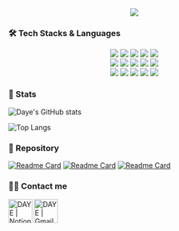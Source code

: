 <div align= "center">
    <img src="https://capsule-render.vercel.app/api?type=transparent&color=0:00e0bb,100:00c26e&height=180&text=Hello%20World🤚%20I'm%20Daye!!&animation=&fontColor=40a080&fontSize=60" />
</div>

### 🛠️ Tech Stacks & Languages
<div style="margin: 0 auto; text-align: center;"> <img src="https://img.shields.io/badge/Bootstrap-7952B3?style=flat-square&logo=Bootstrap&logoColor=white">
  <img src="https://img.shields.io/badge/CSS3-1572B6?style=flat-square&logo=CSS3&logoColor=white">
  <img src="https://img.shields.io/badge/Figma-F24E1E?style=flat-square&logo=Figma&logoColor=white">
  <img src="https://img.shields.io/badge/Github-181717?style=flat-square&logo=Github&logoColor=white">
  <img src="https://img.shields.io/badge/HTML5-E34F26?style=flat-square&logo=HTML5&logoColor=white">
  <br/><img src="https://img.shields.io/badge/Typescript-3178C6?style=flat-square&logo=Typescript&logoColor=white">
  <img src="https://img.shields.io/badge/Javascript-F7DF1E?style=flat-square&logo=Javascript&logoColor=white">
  <img src="https://img.shields.io/badge/Next.js-000000?style=flat-square&logo=Next.js&logoColor=white">
  <img src="https://img.shields.io/badge/React-61DAFB?style=flat-square&logo=React&logoColor=white">
  <img src="https://img.shields.io/badge/Node.js-339933?style=flat-square&logo=Node.js&logoColor=white">
  <br/><img src="https://img.shields.io/badge/Vercel-000000?style=flat-square&logo=Vercel&logoColor=white">
  <img src="https://img.shields.io/badge/MariaDB-003545?style=flat-square&logo=MariaDB&logoColor=white">
  <img src="https://img.shields.io/badge/Oracle-F80000?style=flat-square&logo=Oracle&logoColor=white">
  <img src="https://img.shields.io/badge/MySQL-4479A1?style=flat-square&logo=MySQL&logoColor=white">
  <img src="https://img.shields.io/badge/Linux-FCC624?style=flat-square&logo=Linux&logoColor=white">
</div>

### 🤔 Stats

![Daye's GitHub stats](https://github-readme-stats.vercel.app/api?username=EstherC1150&show_icons=true&theme=aura)

![Top Langs](https://github-readme-stats.vercel.app/api/top-langs/?username=EstherC1150&layout=compact&theme=neon)

### 📁 Repository

[![Readme Card](https://github-readme-stats.vercel.app/api/pin/?username=EstherC1150&repo=DaeDaNae_NodeVue&theme=blueberry)](https://github.com/EstherC1150/DaeDaNae_NodeVue)
[![Readme Card](https://github-readme-stats.vercel.app/api/pin/?username=EstherC1150&repo=Dr.ComeProject&theme=blueberry)](https://github.com/EstherC1150/Dr.ComeProject)
[![Readme Card](https://github-readme-stats.vercel.app/api/pin/?username=EstherC1150&repo=Web_SPESATE&theme=blueberry)](https://github.com/EstherC1150/Web_SPESATE)

    
### 🧑‍💻 Contact me
[<img align="left" alt="DAYE | Notion" width="48px" src="https://img.icons8.com/doodle/48/notion.png" />][notion]
[<img align="left" alt="DAYE | Gmail" width="48px" src="https://img.icons8.com/plasticine/100/gmail-new.png" />][email]

[notion]: https://www.notion.so/739dd9cedfa241d6b3bfcd18809d5679
[email]: mailto:daye511@gmail.com
